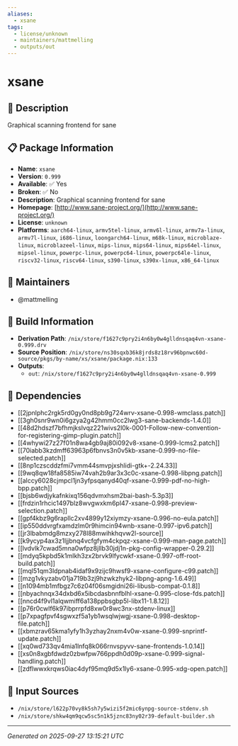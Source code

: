 ```yaml
---
aliases:
  - xsane
tags:
  - license/unknown
  - maintainers/mattmelling
  - outputs/out
---
```


# xsane

## 📝 Description

Graphical scanning frontend for sane

## 📋 Package Information

- **Name**: `xsane`
- **Version**: `0.999`
- **Available**: ✅ Yes
- **Broken**: ✅ No
- **Description**: Graphical scanning frontend for sane
- **Homepage**: [http://www.sane-project.org/](http://www.sane-project.org/)
- **License**: `unknown`
- **Platforms**: `aarch64-linux`, `armv5tel-linux`, `armv6l-linux`, `armv7a-linux`, `armv7l-linux`, `i686-linux`, `loongarch64-linux`, `m68k-linux`, `microblaze-linux`, `microblazeel-linux`, `mips-linux`, `mips64-linux`, `mips64el-linux`, `mipsel-linux`, `powerpc-linux`, `powerpc64-linux`, `powerpc64le-linux`, `riscv32-linux`, `riscv64-linux`, `s390-linux`, `s390x-linux`, `x86_64-linux`
## 👥 Maintainers

- @mattmelling


## 🔧 Build Information

- **Derivation Path**: `/nix/store/f1627c9pry2i4n6by0w4glldnsqaq4vn-xsane-0.999.drv`
- **Source Position**: `/nix/store/ns30sqxb36k8jrds8z18rv96bpnwc60d-source/pkgs/by-name/xs/xsane/package.nix:133`
- **Outputs**:
  - `out`:  `/nix/store/f1627c9pry2i4n6by0w4glldnsqaq4vn-xsane-0.999`

## 🔗 Dependencies

- [[2jpnlphc2rgk5rd0gy0nd8pb9g724wrv-xsane-0.998-wmclass.patch]]
- [[3gh0snr9wn0i6gzya2g42hmm0cc2lwg3-sane-backends-1.4.0]]
- [[48d2hdszf7bfhmjkslvqz221wivs2l0k-0001-Follow-new-convention-for-registering-gimp-plugin.patch]]
- [[4whywi27z27f01n8wa4gb9aj80i092v8-xsane-0.999-lcms2.patch]]
- [[70iabb3kzdmff63963p6fbnvs3n0v5kb-xsane-0.999-no-file-selected.patch]]
- [[8np1czscddzfmi7vmm44smvpjxshlidi-gtk+-2.24.33]]
- [[9wq8qw18fa8585iw74vah2b9ar3x3c0c-xsane-0.998-libpng.patch]]
- [[alccy6028cjmpcl1jn3yfpsqanyd40qf-xsane-0.999-pdf-no-high-bpp.patch]]
- [[bjsb6wdjykafnkixq156qdvmxhsm2bai-bash-5.3p3]]
- [[frdzin1rhcic1497blz8wvgwxkm6pl47-xsane-0.998-preview-selection.patch]]
- [[gpf4kbz9g6rapllc2xv4899y12xiymzy-xsane-0.996-no-eula.patch]]
- [[ip550ddvrgfxamdzlm0r9himcin94wnb-xsane-0.997-ipv6.patch]]
- [[jr3lbabmdg8mzxy278l88mwihkhqvw2l-source]]
- [[k9ycyp4ax3z1ljjbnq4vcfgfym4ckpqz-xsane-0.999-man-page.patch]]
- [[lvdvlk7cwad5mna0wfpz8jllb30jdj1n-pkg-config-wrapper-0.29.2]]
- [[mdyq5kpbd5k1mlkh3zx2brvk9lfycwkf-xsane-0.997-off-root-build.patch]]
- [[mql51qm3ldpnab4idaf9x9zijc9hwsf9-xsane-configure-c99.patch]]
- [[mzg1vkyzabv01ja719b3zj9hzwkzhyk2-libpng-apng-1.6.49]]
- [[n1094mb1mfbgz7c6z04f06smgidni26i-libusb-compat-0.1.8]]
- [[nbyachnqx34dxbd6x5ibcdasbnnfblhl-xsane-0.995-close-fds.patch]]
- [[nncd4f9vl1alqwmiff6a138ppbsgbp5l-libx11-1.8.12]]
- [[p76r0cwlf6k97ibprrpfd8xw0r8wc3nx-stdenv-linux]]
- [[p7xpagfpvf4sgwxzf5a1yb1wsqlwjwgj-xsane-0.998-desktop-file.patch]]
- [[xbmzrav65kma1yfy1h3yzhay2nxm4v0w-xsane-0.999-snprintf-update.patch]]
- [[xq0wd733qv4mia1lnfq8k066rnvspyvv-sane-frontends-1.0.14]]
- [[xs0n8xgbfdwdz0zbwfpw766ppdh0d09p-xsane-0.999-signal-handling.patch]]
- [[zdflwwxkrqws0iac4dyf95mq9d5x1ly6-xsane-0.995-xdg-open.patch]]

## 📁 Input Sources

- `/nix/store/l622p70vy8k5sh7y5wizi5f2mic6ynpg-source-stdenv.sh`
- `/nix/store/shkw4qm9qcw5sc5n1k5jznc83ny02r39-default-builder.sh`

---
*Generated on 2025-09-27 13:15:21 UTC*
